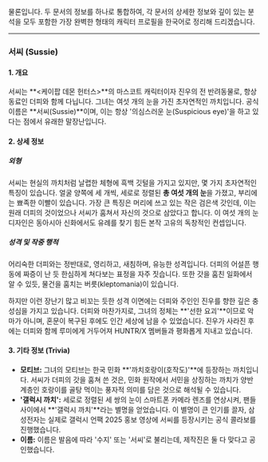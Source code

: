 물론입니다. 두 문서의 정보를 하나로 통합하여, 각 문서의 상세한 정보와 깊이 있는 분석을 모두 포함한 가장 완벽한 형태의 캐릭터 프로필을 한국어로 정리해 드리겠습니다.

---

### **서씨 (Sussie)**

#### **1. 개요**

서씨는 **<케이팝 데몬 헌터스>**의 마스코트 캐릭터이자 진우의 전 반려동물로, 항상 동료인 더피와 함께 다닙니다. 그녀는 여섯 개의 눈을 가진 초자연적인 까치입니다. 공식 이름은 **서씨(Sussie)**이며, 이는 항상 '의심스러운 눈(Suspicious eye)'을 하고 있다는 점에서 유래한 말장난입니다.

#### **2. 상세 정보**

##### **외형**

서씨는 현실의 까치처럼 날렵한 체형에 흑백 깃털을 가지고 있지만, 몇 가지 초자연적인 특징이 있습니다. 얼굴 양쪽에 세 개씩, 세로로 정렬된 **총 여섯 개의 눈**을 가졌고, 부리에는 뾰족한 이빨이 있습니다. 가장 큰 특징은 머리에 쓰고 있는 작은 검은색 갓인데, 이는 원래 더피의 것이었으나 서씨가 훔쳐서 자신의 것으로 삼았다고 합니다. 이 여섯 개의 눈 디자인은 동아시아 신화에서도 유례를 찾기 힘든 본작 고유의 독창적인 컨셉입니다.

##### **성격 및 작중 행적**

어리숙한 더피와는 정반대로, 영리하고, 새침하며, 유능한 성격입니다. 더피의 어설픈 행동에 짜증이 난 듯 한심하게 쳐다보는 표정을 자주 짓습니다. 또한 갓을 훔친 일화에서 알 수 있듯, 물건을 훔치는 버릇(kleptomania)이 있습니다.

하지만 이런 장난기 많고 비꼬는 듯한 성격 이면에는 더피와 주인인 진우를 향한 깊은 충성심을 가지고 있습니다. 더피와 마찬가지로, 그녀의 정체는 **'선한 요괴'**이므로 악마가 아니며, 혼문이 복구된 후에도 인간 세상에 남을 수 있었습니다. 진우가 사라진 후에는 더피와 함께 루미에게 거두어져 HUNTR/X 멤버들과 평화롭게 지내고 있습니다.

#### **3. 기타 정보 (Trivia)**

- **모티브:** 그녀의 모티브는 한국 민화 **'까치호랑이(호작도)'**에 등장하는 까치입니다. 서씨가 더피의 갓을 훔쳐 쓴 것은, 민화 원작에서 서민을 상징하는 까치가 양반 계층인 호랑이를 골탕 먹이는 풍자적 의미를 담은 것으로 해석될 수 있습니다.
- **'갤럭시 까치':** 세로로 정렬된 세 쌍의 눈이 스마트폰 카메라 렌즈를 연상시켜, 팬들 사이에서 **'갤럭시 까치'**라는 별명을 얻었습니다. 이 별명이 큰 인기를 끌자, 삼성전자는 실제로 갤럭시 언팩 2025 홍보 영상에 서씨를 등장시키는 공식 콜라보를 진행했습니다.
- **이름:** 이름은 발음에 따라 '수지' 또는 '서씨'로 불리는데, 제작진은 둘 다 맞다고 공인했습니다.
